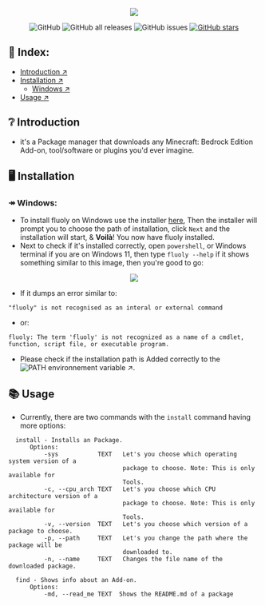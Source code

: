 
<p align="center">
  <img src="https://user-images.githubusercontent.com/61835816/145718141-78fe305a-0017-4539-bd02-3dd5c1f5a51a.png"/>
</p>


<div align="center">
 <img alt="GitHub" src="https://img.shields.io/github/license/retr0cube/fluoly?logo=github&style=for-the-badge">
 <img alt="GitHub all releases" src="https://img.shields.io/github/downloads/retr0cube/fluoly/total?color=gree&logo=Markdown&style=for-the-badge"> 
 <img alt="GitHub issues" src="https://img.shields.io/github/issues/retr0cube/fluoly?color=yellow&logo=GitHub%20Actions&logoColor=white&style=for-the-badge">
 <a href="https://github.com/retr0cube/fluoly/stargazers"><img alt="GitHub stars" src="https://img.shields.io/github/stars/retr0cube/fluoly?logo=Riseup&style=for-the-badge"></a>
</div>



## 🔖 Index:
- [Introduction ↗](https://github.com/retr0cube/fluoly#-introduction)
- [Installation ↗](https://github.com/retr0cube/fluoly#-installation)
     - [Windows ↗](https://github.com/retr0cube/fluoly#windows)
- [Usage ↗](https://github.com/retr0cube/fluoly#usage)
## ❔ Introduction
- it's a Package manager that downloads any Minecraft: Bedrock Edition Add-on, tool/software or plugins you'd ever imagine.
## 🖥 Installation
### ↠ Windows:
- To install fluoly on Windows use the installer [here](https://github.com/retr0cube/fluoly/releases/latest),
  Then the installer will prompt you to choose the path of installation, click `Next` and the installation will start, & **Voilà**! You now have fluoly installed.
- Next to check if it's installed correctly, open `powershell`, or Windows terminal if you are on Windows 11, then type `fluoly --help` if it    shows something similar to this image, then you're good to go:

<p align="center">
  <img src="https://user-images.githubusercontent.com/61835816/138596786-28d14256-f957-403d-ad92-f8fbf4429a2b.png" />
</p>  

- If it dumps an error similar to: 
```
"fluoly" is not recognised as an interal or external command
```
- or:

```
fluoly: The term 'fluoly' is not recognized as a name of a cmdlet, function, script file, or executable program.
```
- Please check if the installation path is Added correctly to the ![PATH environnement variable ↗]("https://www.architectryan.com/2018/08/31/how-to-change-environment-variables-on-windows-10").


## 📚 Usage
- Currently, there are two commands with the `install` command having more options: 
```
  install - Installs an Package.
      Options:
          -sys           TEXT   Let's you choose which operating system version of a
                                package to choose. Note: This is only available for
                                Tools.
          -c, --cpu_arch TEXT   Let's you choose which CPU architecture version of a
                                package to choose. Note: This is only available for
                                Tools.
          -v, --version  TEXT   Let's you choose which version of a package to choose.
          -p, --path     TEXT   Let's you change the path where the package will be
                                downloaded to.
          -n, --name     TEXT   Changes the file name of the downloaded package.

  find - Shows info about an Add-on. 
      Options:
          -md, --read_me TEXT  Shows the README.md of a package
  
```


